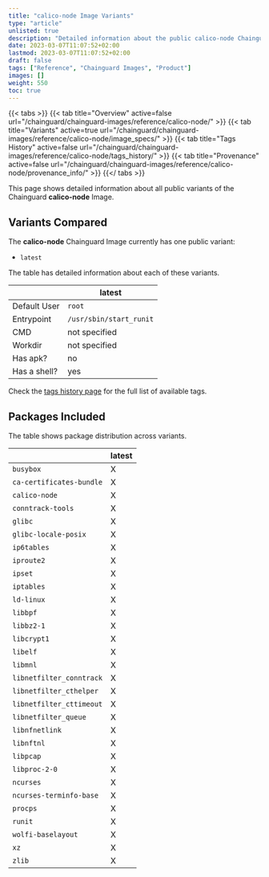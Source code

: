 ```yaml
---
title: "calico-node Image Variants"
type: "article"
unlisted: true
description: "Detailed information about the public calico-node Chainguard Image variants"
date: 2023-03-07T11:07:52+02:00
lastmod: 2023-03-07T11:07:52+02:00
draft: false
tags: ["Reference", "Chainguard Images", "Product"]
images: []
weight: 550
toc: true
---
```


{{< tabs >}}
{{< tab title="Overview" active=false url="/chainguard/chainguard-images/reference/calico-node/" >}}
{{< tab title="Variants" active=true url="/chainguard/chainguard-images/reference/calico-node/image_specs/" >}}
{{< tab title="Tags History" active=false url="/chainguard/chainguard-images/reference/calico-node/tags_history/" >}}
{{< tab title="Provenance" active=false url="/chainguard/chainguard-images/reference/calico-node/provenance_info/" >}}
{{</ tabs >}}

This page shows detailed information about all public variants of the Chainguard **calico-node** Image.

## Variants Compared
The **calico-node** Chainguard Image currently has one public variant: 

- `latest`

The table has detailed information about each of these variants.

|              | latest                  |
|--------------|-------------------------|
| Default User | `root`                  |
| Entrypoint   | `/usr/sbin/start_runit` |
| CMD          | not specified           |
| Workdir      | not specified           |
| Has apk?     | no                      |
| Has a shell? | yes                     |

Check the [tags history page](/chainguard/chainguard-images/reference/calico-node/tags_history/) for the full list of available tags.

## Packages Included
The table shows package distribution across variants.

|                          | latest |
|--------------------------|--------|
| `busybox`                | X      |
| `ca-certificates-bundle` | X      |
| `calico-node`            | X      |
| `conntrack-tools`        | X      |
| `glibc`                  | X      |
| `glibc-locale-posix`     | X      |
| `ip6tables`              | X      |
| `iproute2`               | X      |
| `ipset`                  | X      |
| `iptables`               | X      |
| `ld-linux`               | X      |
| `libbpf`                 | X      |
| `libbz2-1`               | X      |
| `libcrypt1`              | X      |
| `libelf`                 | X      |
| `libmnl`                 | X      |
| `libnetfilter_conntrack` | X      |
| `libnetfilter_cthelper`  | X      |
| `libnetfilter_cttimeout` | X      |
| `libnetfilter_queue`     | X      |
| `libnfnetlink`           | X      |
| `libnftnl`               | X      |
| `libpcap`                | X      |
| `libproc-2-0`            | X      |
| `ncurses`                | X      |
| `ncurses-terminfo-base`  | X      |
| `procps`                 | X      |
| `runit`                  | X      |
| `wolfi-baselayout`       | X      |
| `xz`                     | X      |
| `zlib`                   | X      |

